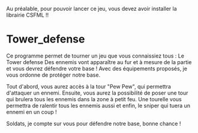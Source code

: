 Au préalable, pour pouvoir lancer ce jeu, vous devez avoir installer la librairie CSFML !!

# Tower_defense
Ce programme permet de tourner un jeu que vous connaissiez tous : Le Tower defense
Des ennemis vont apparaître au fur et à mesure de la partie et vous devrez défendre votre base !
Avec des équipements proposés, je vous ordonne de protéger notre base.

Tout d'abord, vous aurez accès à la tour "Pew Pew", qui permettra d'attaquer un ennemi.
Ensuite, vous aurez la possibilité de poser une tour qui brulera tous les ennemis dans la zone à petit feu.
Une tourelle vous permettra de ralentir tous les ennemis aussi et enfin, le sniper qui tuera un ennemi en un coup !

Soldats, je compte sur vous pour défendre notre base, bonne chance !
